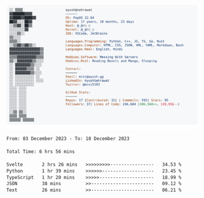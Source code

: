 <a href="https://github.com/AyushSehrawat/AyushSehrawat">
  <picture>
    <source media="(prefers-color-scheme: dark)" srcset="https://raw.githubusercontent.com/AyushSehrawat/AyushSehrawat/main/dark_mode.svg">
    <img alt="Andrew Grant's GitHub Profile README" src="https://raw.githubusercontent.com/AyushSehrawat/AyushSehrawat/main/light_mode.svg">
  </picture>
</a>

<!--START_SECTION:waka-->

```txt
From: 03 December 2023 - To: 10 December 2023

Total Time: 6 hrs 56 mins

Svelte       2 hrs 26 mins   >>>>>>>>>----------------   34.53 %
Python       1 hr 39 mins    >>>>>>-------------------   23.45 %
TypeScript   1 hr 20 mins    >>>>>--------------------   18.99 %
JSON         38 mins         >>-----------------------   09.12 %
Text         26 mins         >>-----------------------   06.21 %
```

<!--END_SECTION:waka-->
